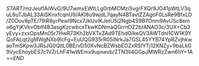 $START$/mzJeuflAiWvG/9U7wmxEWtLLg0rbMCMziSvgrFXQr9JO41pWtLV3quL6uTJbAL33AiSKnxfcqnU9/AKl8u9wjdL7qayN4BTavtZZAgoF0LsRe9BfxLD/Z0Oov8pTE/79iR8yrPewI9Ncx7JklJvIKJetU5i2Ngb4S9B7Onm9AvUSc8emo6gYjKVkvObtf4B3asgKzcwbcxTkwKDNmaQGrrnDZ2b/ANAO3c/3UX+Cb3yEvy+zxxOpsMn05r7HwR73Kh2bVXTxZAd9TEhdO/keQV3AWTdnl1CW1K9YQoFALqt2gMWgNXb9lcFg+EuUQG935rR05iNrkJa7GSL45YYB74YpRZvjhkwaoTmSKpw3JRsJG0QltL0BE/vD50XvNcBZWsbEOZxRSIYTj12KNZy+9baLkG9VycEhoybES7c1VZrLhF41wWEmx9upnevb/ZTN3Ii4GGpJMWRzZwn6hY+1A==$END$
